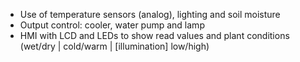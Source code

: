 
- Use of temperature sensors (analog), lighting and soil moisture
- Output control: cooler, water pump and lamp
- HMI with LCD and LEDs to show read values and plant conditions (wet/dry | cold/warm | [illumination] low/high)
